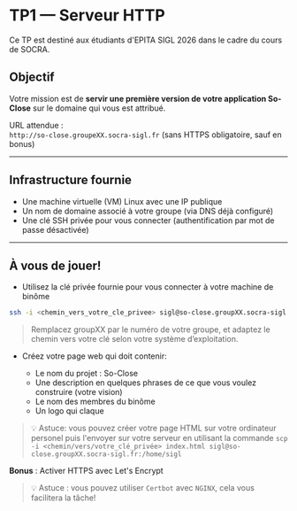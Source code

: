 # TP1 — Serveur HTTP

Ce TP est destiné aux étudiants d'EPITA SIGL 2026 dans le cadre du cours de SOCRA.

## Objectif

Votre mission est de **servir une première version de votre application So-Close** sur le domaine qui vous est attribué.

URL attendue :  
`http://so-close.groupeXX.socra-sigl.fr`
(sans HTTPS obligatoire, sauf en bonus)

---

## Infrastructure fournie

- Une machine virtuelle (VM) Linux avec une IP publique
- Un nom de domaine associé à votre groupe (via DNS déjà configuré)
- Une clé SSH privée pour vous connecter (authentification par mot de passe désactivée)

---

## À vous de jouer!

- Utilisez la clé privée fournie pour vous connecter à votre machine de binôme

```bash
ssh -i <chemin_vers_votre_cle_privee> sigl@so-close.groupXX.socra-sigl.fr
```

> Remplacez groupXX par le numéro de votre groupe, et adaptez le chemin vers votre clé selon votre système d’exploitation.

- Créez votre page web qui doit contenir:

  - Le nom du projet : So-Close
  - Une description en quelques phrases de ce que vous voulez construire (votre vision)
  - Le nom des membres du binôme
  - Un logo qui claque

> 💡 Astuce: vous pouvez créer votre page HTML sur votre ordinateur personel puis l'envoyer sur votre serveur
> en utilisant la commande `scp -i <chemin/vers/votre_clé_privée> index.html sigl@so-close.groupXX.socra-sigl.fr:/home/sigl`

**Bonus** : Activer HTTPS avec Let's Encrypt

> 💡 Astuce : vous pouvez utiliser `Certbot` avec `NGINX`, cela vous facilitera la tâche!
